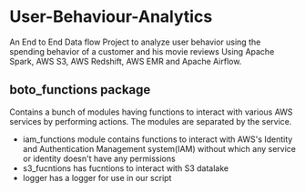 # User-Behaviour-Analytics
An End to End Data flow Project to analyze user behavior using the spending behavior of a customer and his movie reviews Using Apache Spark, AWS S3, AWS Redshift, AWS EMR and Apache Airflow.

## boto_functions package
Contains a bunch of modules having functions to interact with various AWS services by performing actions. The modules are separated by the service.
* iam_functions module contains functions to interact with AWS's Identity and Authentication Management system(IAM) without which any service or identity doesn't have any permissions
* s3_fucntions has fucntions to interact with S3 datalake
* logger has a logger for use in our script
